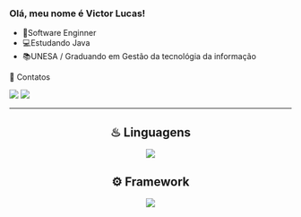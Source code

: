 ### Olá, meu nome é <strong>Victor Lucas!</strong>

- 💎Software Enginner
- 💻Estudando Java
- 📚UNESA / Graduando em Gestão da tecnológia da informação


📲 Contatos

 <a href="https://instagram.com/vianadeveloper/" target="_blank"><img src="https://img.shields.io/badge/-Instagram-%23E4405F?style=for-the-badge&logo=instagram&logoColor=white"></a>
  <a href="https://www.linkedin.com/in/vianadeveloper/" target="_blank"><img src="https://img.shields.io/badge/-LinkedIn-%230077B5?style=for-the-badge&logo=linkedin&logoColor=white"></a>

---
<div align="center">
 
## ♨︎ Linguagens
  <img src="https://skillicons.dev/icons?i=java,python,ts,cpp&perline=14" />
  

## ⚙️ Framework
  <img src="https://skillicons.dev/icons?i=spring,django&perline=14" />

 


  
</div>

